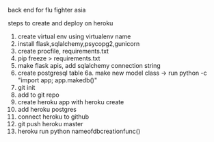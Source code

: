 back end for flu fighter asia

steps to create and deploy on heroku
1. create virtual env using virtualenv name
2. install flask,sqlalchemy,psycopg2,gunicorn
3. create procfile, requirements.txt
4. pip freeze > requirements.txt
5. make flask apis, add sqlalchemy connection string 
6. create postgresql table
6a. make new model class -> run python -c "import app; app.makedb()" 
7. git init
8. add to git repo
9. create heroku app with heroku create
10. add heroku postgres 
11. connect heroku to github
12. git push heroku master
13. heroku run python nameofdbcreationfunc()
 